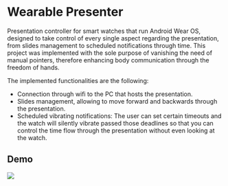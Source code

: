 # Wearable Presenter
Presentation controller for smart watches that run Android Wear OS, designed to take control of every single aspect regarding the presentation, from slides management to scheduled notifications through time. This project was implemented with the sole purpose of vanishing the need of manual pointers, therefore enhancing body communication through the freedom of hands.

The implemented functionalities are the following:
* Connection through wifi to the PC that hosts the presentation.
* Slides management, allowing to move forward and backwards through the presentation.
* Scheduled vibrating notifications: The user can set certain timeouts and the watch will silently vibrate passed those deadlines so that you can control the time flow through the presentation without even looking at the watch.

## Demo
![](./snapshots/presentation.gif)
